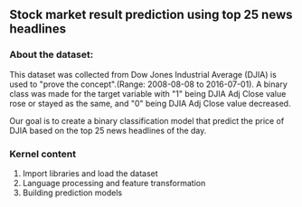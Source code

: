 ## Stock market result prediction using top 25 news headlines

### About the dataset:

This dataset was collected from Dow Jones Industrial Average (DJIA) is used to "prove the concept".(Range: 2008-08-08 to 2016-07-01).
A binary class was made for the target variable with "1" being DJIA Adj Close value rose or stayed as the same, and "0" being DJIA Adj Close value decreased.

Our goal is to create a binary classification model that predict the price of DJIA based on the top 25 news headlines of the day.

### Kernel content
1. Import libraries and load the dataset
2. Language processing and feature transformation
3. Building prediction models
